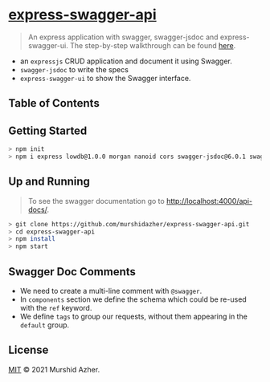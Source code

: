 # [express-swagger-api](https://github.com/murshidazher/express-swagger-api.git)

> An express application with swagger, swagger-jsdoc and express-swagger-ui. The step-by-step walkthrough can be found [here](https://www.youtube.com/watch?v=S8kmHtQeflo).

- an `expressjs` CRUD application and document it using Swagger.
- `swagger-jsdoc` to write the specs
- `express-swagger-ui` to show the Swagger interface.

## Table of Contents

## Getting Started

```sh
> npm init
> npm i express lowdb@1.0.0 morgan nanoid cors swagger-jsdoc@6.0.1 swagger-ui-express
```

## Up and Running

> To see the swagger documentation go to [http://localhost:4000/api-docs/](http://localhost:4000/api-docs/).

```sh
> git clone https://github.com/murshidazher/express-swagger-api.git
> cd express-swagger-api
> npm install
> npm start
```

## Swagger Doc Comments

- We need to create a multi-line comment with `@swagger`.
- In `components` section we define the schema which could be re-used with the `ref` keyword.
- We define `tags` to group our requests, without them appearing in the `default` group.

## License

[MIT](LICENSE) © 2021 Murshid Azher.
